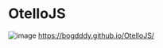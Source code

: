 # OtelloJS
![image](https://user-images.githubusercontent.com/70880882/158924855-56a27ad1-bde4-48d5-81fb-b91cf9332d6e.png)
https://bogdddy.github.io/OtelloJS/
